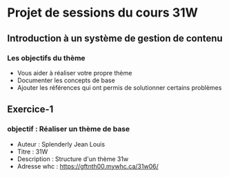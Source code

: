 # Projet de sessions du cours 31W
## Introduction à un système de gestion de contenu

### Les objectifs du thème
- Vous aider à réaliser votre propre thème
- Documenter les concepts de base
- Ajouter les références qui ont permis de solutionner certains problèmes


## Exercice-1

### objectif : Réaliser un thème de base
- Auteur : Splenderly Jean Louis
- Titre : 31W
- Description : Structure d'un thème 31w
- Adresse whc : https://gftnth00.mywhc.ca/31w06/